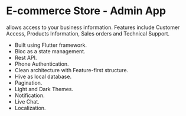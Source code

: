 # E-commerce Store - Admin App
allows access to your business information. Features include Customer Access, Products Information, Sales orders and Technical Support.
- Built using Flutter framework.
- Bloc as a state management.
- Rest API. 
- Phone Authentication.
- Clean architecture with Feature-first structure.
- Hive as local database.
- Pagination.
- Light and Dark Themes.
- Notification.
- Live Chat.
- Localization.
